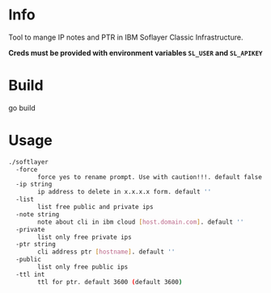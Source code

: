 # Info
Tool to mange IP notes and PTR in IBM Soflayer Classic Infrastructure.

__Creds must be provided with environment variables `SL_USER` and `SL_APIKEY`__

# Build
go build

# Usage

```bash
./softlayer
  -force
        force yes to rename prompt. Use with caution!!!. default false
  -ip string
        ip address to delete in x.x.x.x form. default ''
  -list
        list free public and private ips
  -note string
        note about cli in ibm cloud [host.domain.com]. default ''
  -private
        list only free private ips
  -ptr string
        cli address ptr [hostname]. default ''
  -public
        list only free public ips
  -ttl int
        ttl for ptr. default 3600 (default 3600)
```
